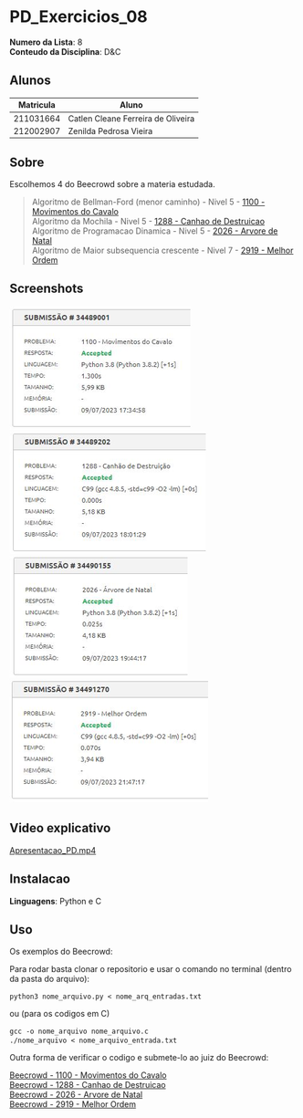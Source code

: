 # PD_Exercicios_08

**Numero da Lista**: 8<br>
**Conteudo da Disciplina**: D&C<br>

## Alunos
| Matricula | Aluno                              |
| --------- | ---------------------------------- |
| 211031664 | Catlen Cleane Ferreira de Oliveira |
| 212002907 | Zenilda Pedrosa Vieira             |

## Sobre 
Escolhemos 4 do Beecrowd sobre a materia estudada. 

> Algoritmo de Bellman-Ford (menor caminho) - Nivel 5 - [1100 - Movimentos do Cavalo](1100/Beecrowd_1100_Movimentos_do_Cavalo.py)<br>
> Algoritmo da Mochila - Nivel 5 - [1288 - Canhao de Destruicao](1288/Beecrowd_1288_Canhao_de_Destruicao.c)<br>
> Algoritmo de Programacao Dinamica - Nivel 5 - [2026 - Arvore de Natal](2026/Beecrowd_2026_Arvore_de_Natal.py)<br>
> Algoritmo de Maior subsequencia crescente - Nivel 7 - [2919 - Melhor Ordem](2919/Beecrowd_2919_Melhor_Ordem.c)<br>

## Screenshots

![1100](1100/Submissao_Aceita_Beecrowd_1100_Movimentos_do_Cavalo.JPG)
![1288](1288/Submissao_Aceita_Beecrowd_1288_Canhao_de_Destruicao.JPG)<br>
![2026](2026/Submissao_Aceita_Beecrowd_2026_Arvore_de_Natal.JPG)
![2919](2919/Submissao_Aceita_Beecrowd_2919_Melhor_Ordem.JPG)<br>

## Video explicativo

[Apresentacao_PD.mp4](Apresentacao_PD.mp4)

## Instalacao 
**Linguagens**: Python  e C

## Uso 
Os exemplos do Beecrowd:

Para rodar basta clonar o repositorio e usar o comando no terminal (dentro da pasta do arquivo):

    python3 nome_arquivo.py < nome_arq_entradas.txt

ou (para os codigos em C)
    
    gcc -o nome_arquivo nome_arquivo.c
    ./nome_arquivo < nome_arquivo_entrada.txt

Outra forma de verificar o codigo e submete-lo ao juiz do Beecrowd:

[Beecrowd - 1100 - Movimentos do Cavalo](https://www.beecrowd.com.br/judge/pt/problems/view/1100)<br>
[Beecrowd - 1288 - Canhao de Destruicao](https://www.beecrowd.com.br/judge/pt/problems/view/1288)<br>
[Beecrowd - 2026 - Arvore de Natal](https://www.beecrowd.com.br/judge/pt/problems/view/2026)<br>
[Beecrowd - 2919 - Melhor Ordem](https://www.beecrowd.com.br/judge/pt/problems/view/2919)<br>


    
